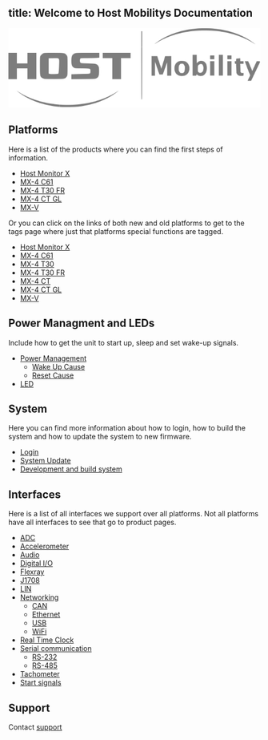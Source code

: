 title: Welcome to Host Mobilitys Documentation
---

![bild](assets/hm-logo-grey-on-transparent.svg)

## Platforms

Here is a list of the products where you can find the first steps of information.

* [Host Monitor X](product/host-monitor-x.md)
* [MX-4 C61](product/mx4-c61.md)
* [MX-4 T30 FR](product/mx4-t30fr.md)
* [MX-4 CT GL](product/mx4-ct-gl.md)
* [MX-V](product/mx-v.md)

Or you can click on the links of both new and old platforms to get to the tags page where just that platforms special functions are tagged.

* [Host Monitor X](tags.md#hmx)
* [MX-4 C61](tags.md#c61)
* [MX-4 T30](tags.md#t30)
* [MX-4 T30 FR](tags.md#t30-fr)
* [MX-4 CT](tags.md#ct)
* [MX-4 CT GL](tags.md#ct-gl)
* [MX-V](tags.md#mx-v)

## Power Managment and LEDs

Include how to get the unit to start up, sleep and set wake-up signals.

- [Power Management](tags.md#power-management)
    - [Wake Up Cause](tags.md#wake-up-cause)
    - [Reset Cause](tags.md#reset-cause)
- [LED](tags.md#led)

## System

Here you can find more information about how to login, how to build the system and how to update the system to new firmware.

- [Login](login.md)
- [System Update](tags.md#system-update)
- [Development and build system](tags.md#development)

## Interfaces

Here is a list of all interfaces we support over all platforms. Not all platforms have all interfaces to see that go to product pages.

- [ADC](tags.md#adc)
- [Accelerometer](interfaces/accelerometer)
- [Audio](tags.md#audio)
- [Digital I/O](tags.md#digital-io)
- [Flexray](tags.md#flexray)
- [J1708](tags.md#j1708)
- [LIN](tags.md#lin)
- [Networking](tags.md#networking)
    - [CAN](tags.md#can)
    - [Ethernet](tags.md#ethernet)
    - [USB](tags.md#usb)
    - [WiFi](tags.md#wifi)
- [Real Time Clock](tags.md#real-time-clock)
- [Serial communication](tags.md#serial-communication)
    - [RS-232](tags.md#rs-232)
    - [RS-485](tags.md#rs-485)
- [Tachometer](tags.md#tachometer)
- [Start signals](tags.md#start-signals)

## Support

Contact [support](support.md#customer-support)
